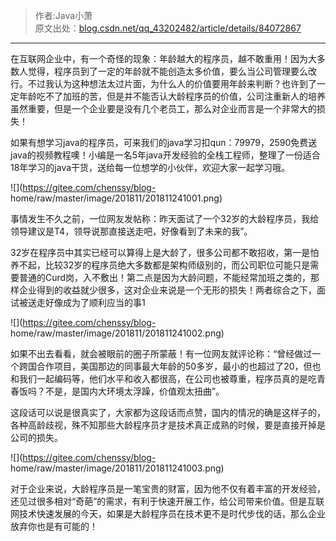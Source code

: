 > 作者:Java小萧  
>  原文出处：[blog.csdn.net/qq_43202482/article/details/84072867
](blog.csdn.net/qq_43202482/article/details/84072867)

* * *

在互联网企业中，有一个奇怪的现象：年龄越大的程序员，越不敢重用！因为大多数人觉得，程序员到了一定的年龄就不能创造太多价值，要么当公司管理要么改行。不过我认为这种想法太过片面，为什么人的价值要用年龄来判断？也许到了一定年龄吃不了加班的苦，但是并不能否认大龄程序员的价值，公司注重新人的培养虽然重要，但是一个企业要是没有几个老员工，那么对企业而言是一个非常大的损失！

如果有想学习java的程序员，可来我们的java学习扣qun：79979，2590免费送java的视频教程噢！小编是一名5年java开发经验的全栈工程师，整理了一份适合18年学习的java干货，送给每一位想学的小伙伴，欢迎大家一起学习哦。

![](https://gitee.com/chenssy/blog-
home/raw/master/image/201811/201811241001.png)

事情发生不久之前，一位网友发帖称：昨天面试了一个32岁的大龄程序员，我给领导建议是T4，领导说那直接送走吧，好像看到了未来的我”。

32岁在程序员中其实已经可以算得上是大龄了，很多公司都不敢招收，第一是怕养不起，比较32岁的程序员绝大多数都是架构师级别的，而公司职位可能只是需要普通的Curd岗，入不敷出！第二点是因为大龄问题，不能经常加班之类的，那样企业得到的收益就少很多，这对企业来说是一个无形的损失！两者综合之下，面试被送走好像成为了顺利应当的事1

![](https://gitee.com/chenssy/blog-
home/raw/master/image/201811/201811241002.png)

如果不出去看看，就会被眼前的圈子所蒙蔽！有一位网友就评论称：“曾经做过一个跨国合作项目，美国那边的同事最大年龄的50多岁，最小的也超过了20，但也和我们一起编码等，他们水平和收入都很高，在公司也被尊重，程序员真的是吃青春饭吗？不是，是国内大环境太浮躁，价值观太扭曲”。

这段话可以说是很真实了，大家都为这段话而点赞，国内的情况的确是这样子的，各种高龄歧视，殊不知那些大龄程序员才是技术真正成熟的时候，要是直接开掉是公司的损失。

![](https://gitee.com/chenssy/blog-
home/raw/master/image/201811/201811241003.png)

对于企业来说，大龄程序员是一笔宝贵的财富，因为他不仅有着丰富的开发经验，还见过很多相对“奇葩”的需求，有利于快速开展工作，给公司带来价值。但是互联网技术快速发展的今天，如果是大龄程序员在技术更不是时代步伐的话，那么企业放弃你也是有可能的！

